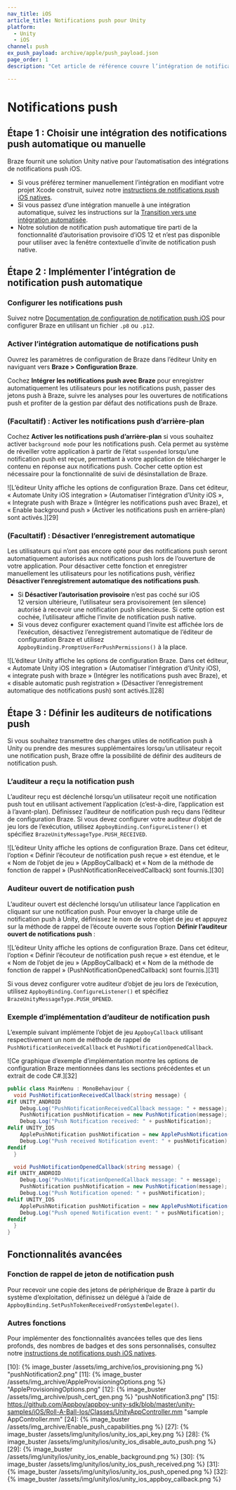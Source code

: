 ```yaml
---
nav_title: iOS
article_title: Notifications push pour Unity
platform:
  - Unity
  - iOS
channel: push
ex_push_payload: archive/apple/push_payload.json
page_order: 1
description: "Cet article de référence couvre l’intégration de notifications push iOS pour la plateforme Unity."

---
```


# Notifications push

## Étape 1 : Choisir une intégration des notifications push automatique ou manuelle

Braze fournit une solution Unity native pour l’automatisation des intégrations de notifications push iOS.

- Si vous préférez terminer manuellement l’intégration en modifiant votre projet Xcode construit, suivez notre [instructions de notifications push iOS natives][8].
- Si vous passez d’une intégration manuelle à une intégration automatique, suivez les instructions sur la [Transition vers une intégration automatisée][2].
- Notre solution de notification push automatique tire parti de la fonctionnalité d’autorisation provisoire d’iOS 12 et n’est pas disponible pour utiliser avec la fenêtre contextuelle d’invite de notification push native.

## Étape 2 : Implémenter l’intégration de notification push automatique

### Configurer les notifications push

Suivez notre [Documentation de configuration de notification push iOS][8] pour configurer Braze en utilisant un fichier `.p8` ou `.p12`.

### Activer l’intégration automatique de notifications push

Ouvrez les paramètres de configuration de Braze dans l’éditeur Unity en naviguant vers **Braze > Configuration Braze**.

Cochez **Intégrer les notifications push avec Braze** pour enregistrer automatiquement les utilisateurs pour les notifications push, passer des jetons push à Braze, suivre les analyses pour les ouvertures de notifications push et profiter de la gestion par défaut des notifications push de Braze.

### (Facultatif) : Activer les notifications push d’arrière-plan

Cochez **Activer les notifications push d’arrière-plan** si vous souhaitez activer `background mode` pour les notifications push. Cela permet au système de réveiller votre application à partir de l’état `suspended` lorsqu’une notification push est reçue, permettant à votre application de télécharger le contenu en réponse aux notifications push. Cocher cette option est nécessaire pour la fonctionnalité de suivi de désinstallation de Braze.

![L’éditeur Unity affiche les options de configuration Braze. Dans cet éditeur, « Automate Unity iOS integration » (Automatiser l’intégration d’Unity iOS », « Integrate push with Braze » (Intégrer les notifications push avec Braze), et « Enable background push » (Activer les notifications push en arrière-plan) sont activés.][29]

### (Facultatif) : Désactiver l’enregistrement automatique

Les utilisateurs qui n’ont pas encore opté pour des notifications push seront automatiquement autorisés aux notifications push lors de l’ouverture de votre application. Pour désactiver cette fonction et enregistrer manuellement les utilisateurs pour les notifications push, vérifiez **Désactiver l’enregistrement automatique des notifications push**.

- Si **Désactiver l’autorisation provisoire** n’est pas coché sur iOS 12 version ultérieure, l’utilisateur sera provisoirement (en silence) autorisé à recevoir une notification push silencieuse. Si cette option est cochée, l’utilisateur affiche l’invite de notification push native.
- Si vous devez configurer exactement quand l’invite est affichée lors de l’exécution, désactivez l’enregistrement automatique de l’éditeur de configuration Braze et utilisez `AppboyBinding.PromptUserForPushPermissions()` à la place.

![L’éditeur Unity affiche les options de configuration Braze. Dans cet éditeur, « Automate Unity iOS integration » (Automatiser l’intégration d’Unity iOS), « integrate push with braze » (Intégrer les notifications push avec Braze), et « disable automatic push registration » (Désactiver l’enregistrement automatique des notifications push) sont activés.][28]

## Étape 3 : Définir les auditeurs de notifications push

Si vous souhaitez transmettre des charges utiles de notification push à Unity ou prendre des mesures supplémentaires lorsqu’un utilisateur reçoit une notification push, Braze offre la possibilité de définir des auditeurs de notification push.

### L’auditeur a reçu la notification push

L’auditeur reçu est déclenché lorsqu’un utilisateur reçoit une notification push tout en utilisant activement l’application (c’est-à-dire, l’application est à l’avant-plan). Définissez l’auditeur de notification push reçu dans l’éditeur de configuration Braze. Si vous devez configurer votre auditeur d’objet de jeu lors de l’exécution, utilisez `AppboyBinding.ConfigureListener()` et spécifiez `BrazeUnityMessageType.PUSH_RECEIVED`.

![L’éditeur Unity affiche les options de configuration Braze. Dans cet éditeur, l’option « Définir l’écouteur de notification push reçue » est étendue, et le « Nom de l’objet de jeu » (AppBoyCallback) et « Nom de la méthode de fonction de rappel » (PushNotificationReceivedCallback) sont fournis.][30]

### Auditeur ouvert de notification push

L’auditeur ouvert est déclenché lorsqu’un utilisateur lance l’application en cliquant sur une notification push. Pour envoyer la charge utile de notification push à Unity, définissez le nom de votre objet de jeu et appuyez sur la méthode de rappel de l’écoute ouverte sous l’option **Définir l’auditeur ouvert de notifications push** :

![L’éditeur Unity affiche les options de configuration Braze. Dans cet éditeur, l’option « Définir l’écouteur de notification push reçue » est étendue, et le « Nom de l’objet de jeu » (AppBoyCallback) et « Nom de la méthode de fonction de rappel » (PushNotificationOpenedCallback) sont fournis.][31]

Si vous devez configurer votre auditeur d’objet de jeu lors de l’exécution, utilisez `AppboyBinding.ConfigureListener()` et spécifiez `BrazeUnityMessageType.PUSH_OPENED`.

### Exemple d’implémentation d’auditeur de notification push

L’exemple suivant implémente l’objet de jeu `AppboyCallback` utilisant respectivement un nom de méthode de rappel de `PushNotificationReceivedCallback` et `PushNotificationOpenedCallback`.

![Ce graphique d’exemple d’implémentation montre les options de configuration Braze mentionnées dans les sections précédentes et un extrait de code C#.][32]

```csharp
public class MainMenu : MonoBehaviour {
  void PushNotificationReceivedCallback(string message) {
#if UNITY_ANDROID
    Debug.Log("PushNotificationReceivedCallback message: " + message);
    PushNotification pushNotification = new PushNotification(message);
    Debug.Log("Push Notification received: " + pushNotification);   
#elif UNITY_IOS
    ApplePushNotification pushNotification = new ApplePushNotification(message);
    Debug.Log("Push received Notification event: " + pushNotification);   
#endif  
  }

  void PushNotificationOpenedCallback(string message) {
#if UNITY_ANDROID
    Debug.Log("PushNotificationOpenedCallback message: " + message);
    PushNotification pushNotification = new PushNotification(message);
    Debug.Log("Push Notification opened: " + pushNotification);  
#elif UNITY_IOS
    ApplePushNotification pushNotification = new ApplePushNotification(message);
    Debug.Log("Push opened Notification event: " + pushNotification);   
#endif  
  }
}
```

## Fonctionnalités avancées

### Fonction de rappel de jeton de notification push

Pour recevoir une copie des jetons de périphérique de Braze à partir du système d’exploitation, définissez un délégué à l’aide de `AppboyBinding.SetPushTokenReceivedFromSystemDelegate()`.

### Autres fonctions

Pour implémenter des fonctionnalités avancées telles que des liens profonds, des nombres de badges et des sons personnalisés, consultez notre [instructions de notifications push iOS natives][8].

[1]: #manual-push-integration
[2]: {{site.baseurl}}/developer_guide/platform_integration_guides/unity/sdk_integration/ios/#transitioning-from-manual-to-automated-integration-ios
[8]: {{site.baseurl}}/developer_guide/platform_integration_guides/unity/push_notifications/ios/
[9]: https://developer.apple.com/ios/manage/overview/index.action "iOS Provisioning Portal"
[10]: {% image_buster /assets/img_archive/ios_provisioning.png %} "pushNotification2.png"
[11]: {% image_buster /assets/img_archive/AppleProvisioningOptions.png %} "AppleProvisioningOptions.png"
[12]: {% image_buster /assets/img_archive/push_cert_gen.png %} "pushNotification3.png"
[15]: https://github.com/Appboy/appboy-unity-sdk/blob/master/unity-samples/iOS/Roll-A-Ball-Ios/Classes/UnityAppController.mm "sample AppController.mm"
[24]: {% image_buster /assets/img_archive/Enable_push_capabilities.png %}
[27]: {% image_buster /assets/img/unity/ios/unity_ios_api_key.png %}
[28]: {% image_buster /assets/img/unity/ios/unity_ios_disable_auto_push.png %}
[29]: {% image_buster /assets/img/unity/ios/unity_ios_enable_background.png %}
[30]: {% image_buster /assets/img/unity/ios/unity_ios_push_received.png %}
[31]: {% image_buster /assets/img/unity/ios/unity_ios_push_opened.png %}
[32]: {% image_buster /assets/img/unity/ios/unity_ios_appboy_callback.png %}